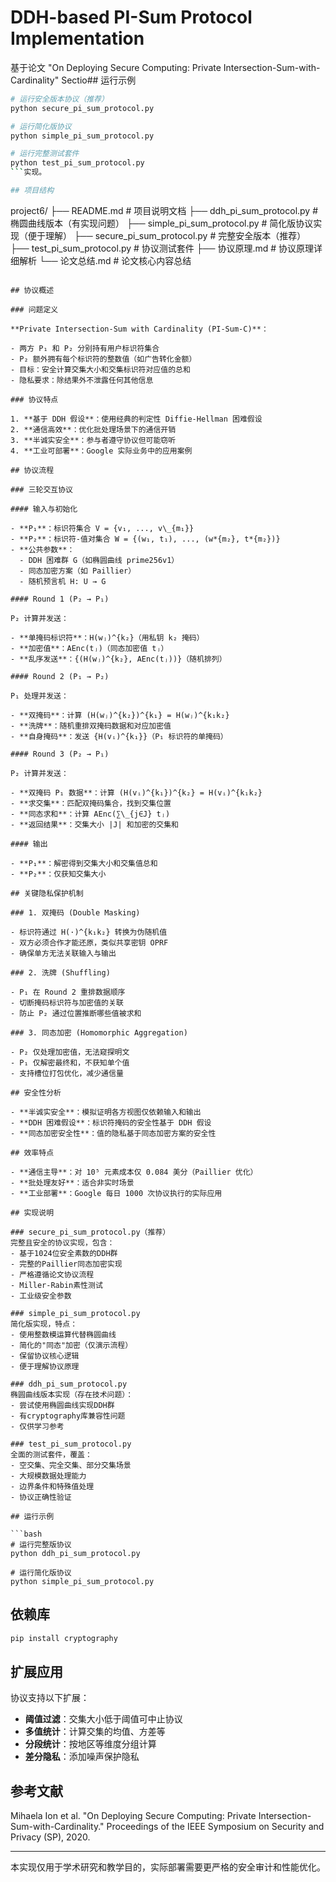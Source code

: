 # DDH-based PI-Sum Protocol Implementation

基于论文 "On Deploying Secure Computing: Private Intersection-Sum-with-Cardinality" Sectio## 运行示例

````bash
# 运行安全版本协议（推荐）
python secure_pi_sum_protocol.py

# 运行简化版协议
python simple_pi_sum_protocol.py

# 运行完整测试套件
python test_pi_sum_protocol.py
```实现。

## 项目结构

````

project6/
├── README.md # 项目说明文档
├── ddh_pi_sum_protocol.py # 椭圆曲线版本（有实现问题）
├── simple_pi_sum_protocol.py # 简化版协议实现（便于理解）
├── secure_pi_sum_protocol.py # 完整安全版本（推荐）
├── test_pi_sum_protocol.py # 协议测试套件
├── 协议原理.md # 协议原理详细解析
└── 论文总结.md # 论文核心内容总结

````

## 协议概述

### 问题定义

**Private Intersection-Sum with Cardinality (PI-Sum-C)**：

- 两方 P₁ 和 P₂ 分别持有用户标识符集合
- P₂ 额外拥有每个标识符的整数值（如广告转化金额）
- 目标：安全计算交集大小和交集标识符对应值的总和
- 隐私要求：除结果外不泄露任何其他信息

### 协议特点

1. **基于 DDH 假设**：使用经典的判定性 Diffie-Hellman 困难假设
2. **通信高效**：优化批处理场景下的通信开销
3. **半诚实安全**：参与者遵守协议但可能窃听
4. **工业可部署**：Google 实际业务中的应用案例

## 协议流程

### 三轮交互协议

#### 输入与初始化

- **P₁**：标识符集合 V = {v₁, ..., v\_{m₁}}
- **P₂**：标识符-值对集合 W = {(w₁, t₁), ..., (w*{m₂}, t*{m₂})}
- **公共参数**：
  - DDH 困难群 G（如椭圆曲线 prime256v1）
  - 同态加密方案（如 Paillier）
  - 随机预言机 H: U → G

#### Round 1 (P₂ → P₁)

P₂ 计算并发送：

- **单掩码标识符**：H(wⱼ)^{k₂}（用私钥 k₂ 掩码）
- **加密值**：AEnc(tⱼ)（同态加密值 tⱼ）
- **乱序发送**：{(H(wⱼ)^{k₂}, AEnc(tⱼ))}（随机排列）

#### Round 2 (P₁ → P₂)

P₁ 处理并发送：

- **双掩码**：计算 (H(wⱼ)^{k₂})^{k₁} = H(wⱼ)^{k₁k₂}
- **洗牌**：随机重排双掩码数据和对应加密值
- **自身掩码**：发送 {H(vᵢ)^{k₁}}（P₁ 标识符的单掩码）

#### Round 3 (P₂ → P₁)

P₂ 计算并发送：

- **双掩码 P₁ 数据**：计算 (H(vᵢ)^{k₁})^{k₂} = H(vᵢ)^{k₁k₂}
- **求交集**：匹配双掩码集合，找到交集位置
- **同态求和**：计算 AEnc(∑\_{j∈J} tⱼ)
- **返回结果**：交集大小 |J| 和加密的交集和

#### 输出

- **P₁**：解密得到交集大小和交集值总和
- **P₂**：仅获知交集大小

## 关键隐私保护机制

### 1. 双掩码 (Double Masking)

- 标识符通过 H(·)^{k₁k₂} 转换为伪随机值
- 双方必须合作才能还原，类似共享密钥 OPRF
- 确保单方无法关联输入与输出

### 2. 洗牌 (Shuffling)

- P₁ 在 Round 2 重排数据顺序
- 切断掩码标识符与加密值的关联
- 防止 P₂ 通过位置推断哪些值被求和

### 3. 同态加密 (Homomorphic Aggregation)

- P₂ 仅处理加密值，无法窥探明文
- P₁ 仅解密最终和，不获知单个值
- 支持槽位打包优化，减少通信量

## 安全性分析

- **半诚实安全**：模拟证明各方视图仅依赖输入和输出
- **DDH 困难假设**：标识符掩码的安全性基于 DDH 假设
- **同态加密安全性**：值的隐私基于同态加密方案的安全性

## 效率特点

- **通信主导**：对 10⁵ 元素成本仅 0.084 美分（Paillier 优化）
- **批处理友好**：适合非实时场景
- **工业部署**：Google 每日 1000 次协议执行的实际应用

## 实现说明

### secure_pi_sum_protocol.py（推荐）
完整且安全的协议实现，包含：
- 基于1024位安全素数的DDH群
- 完整的Paillier同态加密实现
- 严格遵循论文协议流程
- Miller-Rabin素性测试
- 工业级安全参数

### simple_pi_sum_protocol.py
简化版实现，特点：
- 使用整数模运算代替椭圆曲线
- 简化的"同态"加密（仅演示流程）
- 保留协议核心逻辑
- 便于理解协议原理

### ddh_pi_sum_protocol.py
椭圆曲线版本实现（存在技术问题）：
- 尝试使用椭圆曲线实现DDH群
- 有cryptography库兼容性问题
- 仅供学习参考

### test_pi_sum_protocol.py
全面的测试套件，覆盖：
- 空交集、完全交集、部分交集场景
- 大规模数据处理能力
- 边界条件和特殊值处理
- 协议正确性验证

## 运行示例

```bash
# 运行完整版协议
python ddh_pi_sum_protocol.py

# 运行简化版协议
python simple_pi_sum_protocol.py
````

## 依赖库

```bash
pip install cryptography
```

## 扩展应用

协议支持以下扩展：

- **阈值过滤**：交集大小低于阈值可中止协议
- **多值统计**：计算交集的均值、方差等
- **分段统计**：按地区等维度分组计算
- **差分隐私**：添加噪声保护隐私

## 参考文献

Mihaela Ion et al. "On Deploying Secure Computing: Private Intersection-Sum-with-Cardinality." Proceedings of the IEEE Symposium on Security and Privacy (SP), 2020.

---

本实现仅用于学术研究和教学目的，实际部署需要更严格的安全审计和性能优化。
